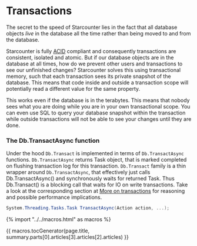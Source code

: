 # Transactions

The secret to the speed of Starcounter lies in the fact that all database objects _live_ in the database all the time rather than being moved to and from the database.

Starcounter is fully [ACID](http://en.wikipedia.org/wiki/ACID) compliant and consequently transactions are consistent, isolated and atomic. But if our database objects are in the database at all times, how do we prevent other users and transactions to see our unfinished changes?  Starcounter solves this using transactional memory, such that each transaction sees its private snapshot of the database. This means that code inside and outside a transaction scope will potentially read a different value for the same property.

This works even if the database is in the terabytes. This means that nobody sees what you are doing while you are in your own transactional scope. You can even use SQL to query your database snapshot within the transaction while outside transactions will not be able to see your changes until they are done.

### The Db.TransactAsync function
Under the hood `Db.Transact` is implemented in terms of `Db.TransactAsync` functions. `Db.TransactAsync` returns Task object, that is marked completed on flushing transaction log for this transaction. `Db.Transact` family is a thin wrapper around `Db.TransactAsync`, that effectively just calls Db.TransactAsync() and synchronously waits for returned Task. Thus Db.Transact() is a blocking call that waits for IO on write transactions. Take a look at the corresponding section at [More on transactions](more-on-transactions/) for reasoning and possible performance implications.

```cs
System.Threading.Tasks.Task TransactAsync(Action action, ...);
```  

{% import "../../macros.html" as macros %}

{{ macros.tocGenerator(page.title, summary.parts[0].articles[3].articles[2].articles) }}
